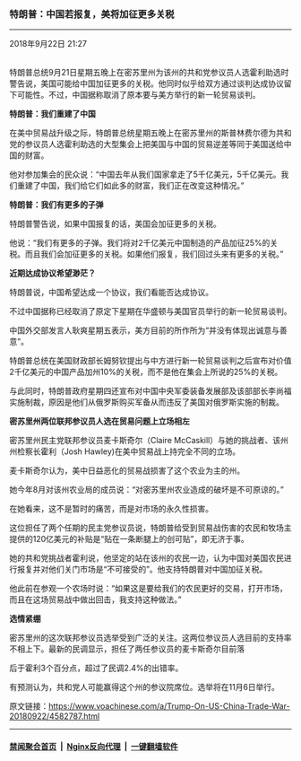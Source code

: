 ### 特朗普：中国若报复，美将加征更多关税
------------------------

<div class="published">
 <span class="date" title="中国时间">
  <time datetime="2018-09-22T21:27:09+08:00">
   2018年9月22日 21:27
  </time>
 </span>
</div>
<br/>
<div class="wsw">
 <p>
  特朗普总统9月21日星期五晚上在密苏里州为该州的共和党参议员人选霍利助选时警告说，美国可能给中国加征更多的关税。他同时似乎给双方通过谈判达成协议留下可能性。不过，中国据称取消了原本要与美方举行的新一轮贸易谈判。
 </p>
 <p>
  <strong>
   特朗普：我们重建了中国
  </strong>
 </p>
 <p>
  在美中贸易战升级之际，特朗普总统星期五晚上在密苏里州的斯普林费尔德为共和党的参议员人选霍利助选的大型集会上把美国与中国的贸易逆差等同于美国送给中国的财富。
 </p>
 <p>
  他对参加集会的民众说：“中国去年从我们国家拿走了5千亿美元，5千亿美元。我们重建了中国，我们给它们如此多的财富，我们正在改变这种情况。”
 </p>
 <p>
  <strong>
   特朗普：我们有更多的子弹
  </strong>
 </p>
 <p>
  特朗普警告说，如果中国报复的话，美国会加征更多的关税。
 </p>
 <p>
  他说：“我们有更多的子弹。我们将对2千亿美元中国制造的产品加征25%的关税。而且我们会加征更多的关税。如果他们报复，我们回过头来有更多的关税。”
 </p>
 <p>
  <strong>
   近期达成协议希望渺茫？
  </strong>
 </p>
 <p>
  特朗普说，中国希望达成一个协议，我们看能否达成协议。
 </p>
 <p>
  不过中国据称已经取消了原定下星期在华盛顿与美国官员举行的新一轮贸易谈判。
 </p>
 <p>
  中国外交部发言人耿爽星期五表示，美方目前的所作所为“并没有体现出诚意与善意”。
 </p>
 <p>
  特朗普总统在美国财政部长姆努钦提出与中方进行新一轮贸易谈判之后宣布对价值2千亿美元的中国产品加州10%的关税，而不是他在集会上所说的25%的关税。
 </p>
 <p>
  与此同时，特朗普政府星期四还宣布对中国中央军委装备发展部及该部部长李尚福实施制裁，原因是他们从俄罗斯购买军备从而违反了美国对俄罗斯实施的制裁。
 </p>
 <p>
  <strong>
   密苏里州两位联邦参议员人选在贸易问题上立场相左
  </strong>
 </p>
 <p>
  密苏里州民主党联邦参议员麦卡斯奇尔（Claire McCaskill）与她的挑战者、该州州检察长霍利（Josh Hawley)在美中贸易战上持完全不同的立场。
 </p>
 <p>
  麦卡斯奇尔认为，美中日益恶化的贸易战损害了这个农业为主的州。
 </p>
 <p>
  她今年8月对该州农业局的成员说：“对密苏里州农业造成的破坏是不可原谅的。”
 </p>
 <p>
  在她看来，这不是暂时的痛苦，而是对市场的永久性损害。
 </p>
 <p>
  这位担任了两个任期的民主党参议员说，特朗普给受到贸易战伤害的农民和牧场主提供的120亿美元的补贴是“贴在一条断腿上的创可贴”，即无济于事。
 </p>
 <p>
  她的共和党挑战者霍利说，他坚定的站在该州的农民一边，认为中国对美国农民进行报复并对他们关门市场是“不可接受的”。他支持特朗普对中国加征关税。
 </p>
 <p>
  他此前在参观一个农场时说：“如果这是要给我们的农民更好的交易，打开市场，而且在这场贸易战中做出回击，我支持这种做法。”
 </p>
 <p>
  <strong>
   选情紧绷
  </strong>
 </p>
 <p>
  密苏里州的这次联邦参议员选举受到广泛的关注。这两位参议员人选目前的支持率不相上下。最新的民调显示，担任了两任参议员的麦卡斯奇尔目前落
 </p>
 <p>
  后于霍利3个百分点，超过了民调2.4%的出错率。
 </p>
 <p>
  有预测认为，共和党人可能赢得这个州的参议院席位。选举将在11月6日举行。
  <br/>
 </p>
</div>

原文链接：https://www.voachinese.com/a/Trump-On-US-China-Trade-War-20180922/4582787.html


------------------------
#### [禁闻聚合首页](https://github.com/gfw-breaker/banned-news/blob/master/README.md) &nbsp;|&nbsp; [Nginx反向代理](https://github.com/gfw-breaker/open-proxy/blob/master/README.md) &nbsp;|&nbsp;  [一键翻墙软件](https://github.com/gfw-breaker/nogfw/blob/master/README.md)